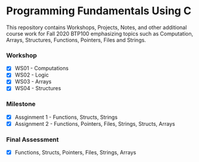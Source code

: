 
# Programming Fundamentals Using C
This repository contains Workshops, Projects, Notes, and other additional course work for Fall 2020 BTP100 emphasizing topics such as Computation, Arrays, Structures, Functions, Pointers, Files and Strings.

### Workshop
- [x] WS01 - Computations
- [x] WS02 - Logic
- [x] WS03 - Arrays
- [x] WS04 - Structures

### Milestone
- [x] Assginment 1 - Functions, Structs, Strings
- [x] Assignment 2 - Functions, Pointers, Files, Strings, Structs, Arrays

### Final Assessment
- [x] Functions, Structs, Pointers, Files, Strings, Arrays

